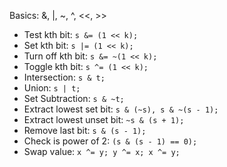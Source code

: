 Basics:  &, |, ~, ^, <<, >>  
* Test kth bit: `s &= (1 << k);`
* Set kth bit: `s |= (1 << k);`
* Turn off kth bit: `s &= ~(1 << k);`
* Toggle kth bit: `s ^= (1 << k);`
* Intersection: `s & t;`
* Union: `s | t;`
* Set Subtraction: `s & ~t;`
* Extract lowest set bit: `s & (~s), s & ~(s - 1);`
* Extract lowest unset bit: `~s & (s + 1);`
* Remove last bit: `s & (s - 1);`
* Check is power of 2: `(s & (s - 1) == 0);`
* Swap value: `x ^= y; y ^= x; x ^= y;`
